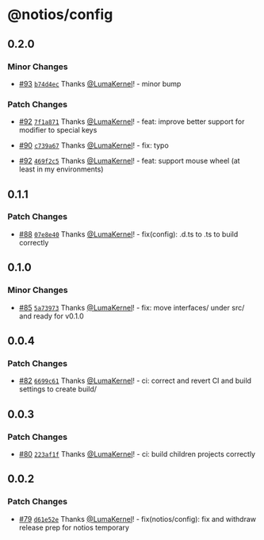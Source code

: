 # @notios/config

## 0.2.0

### Minor Changes

- [#93](https://github.com/frouriojs/notios/pull/93) [`b74d4ec`](https://github.com/frouriojs/notios/commit/b74d4ec34fef22da5bc0cd0025a3bb577b35c449) Thanks [@LumaKernel](https://github.com/LumaKernel)! - minor bump

### Patch Changes

- [#92](https://github.com/frouriojs/notios/pull/92) [`7f1a871`](https://github.com/frouriojs/notios/commit/7f1a8711ad5a0383923feb20f31b1756e3e81d08) Thanks [@LumaKernel](https://github.com/LumaKernel)! - feat: improve better support for modifier to special keys

* [#90](https://github.com/frouriojs/notios/pull/90) [`c739a67`](https://github.com/frouriojs/notios/commit/c739a67560498b94109547b5c37376ec0c5e092a) Thanks [@LumaKernel](https://github.com/LumaKernel)! - fix: typo

- [#92](https://github.com/frouriojs/notios/pull/92) [`469f2c5`](https://github.com/frouriojs/notios/commit/469f2c594d91bcc2ca8ab48c301d7ad1940d226f) Thanks [@LumaKernel](https://github.com/LumaKernel)! - feat: support mouse wheel (at least in my environments)

## 0.1.1

### Patch Changes

- [#88](https://github.com/frouriojs/notios/pull/88) [`07e8e40`](https://github.com/frouriojs/notios/commit/07e8e40c05c9c912851b42bad1305aa89e79beca) Thanks [@LumaKernel](https://github.com/LumaKernel)! - fix(config): .d.ts to .ts to build correctly

## 0.1.0

### Minor Changes

- [#85](https://github.com/frouriojs/notios/pull/85) [`5a73973`](https://github.com/frouriojs/notios/commit/5a739733824639fd1d5d3900034dc7a2c460d1c6) Thanks [@LumaKernel](https://github.com/LumaKernel)! - fix: move interfaces/ under src/ and ready for v0.1.0

## 0.0.4

### Patch Changes

- [#82](https://github.com/frouriojs/notios/pull/82) [`6699c61`](https://github.com/frouriojs/notios/commit/6699c61c0c4da508f67d0a2f18623835206b33c4) Thanks [@LumaKernel](https://github.com/LumaKernel)! - ci: correct and revert CI and build settings to create build/

## 0.0.3

### Patch Changes

- [#80](https://github.com/frouriojs/notios/pull/80) [`223af1f`](https://github.com/frouriojs/notios/commit/223af1f79cb45597885fbd0701250a098388f240) Thanks [@LumaKernel](https://github.com/LumaKernel)! - ci: build children projects correctly

## 0.0.2

### Patch Changes

- [#79](https://github.com/frouriojs/notios/pull/79) [`d61e52e`](https://github.com/frouriojs/notios/commit/d61e52ee56c320dfaa5904fd1943093cb76d99d5) Thanks [@LumaKernel](https://github.com/LumaKernel)! - fix(notios/config): fix and withdraw release prep for notios temporary
